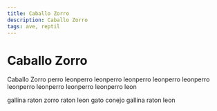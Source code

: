 ```yaml
---
title: Caballo Zorro
description: Caballo Zorro
tags: ave, reptil
---
```


# Caballo Zorro

Caballo Zorro perro leonperro leonperro leonperro leonperro leonperro leonperro leonperro leonperro leonperro leon

gallina raton zorro raton leon gato conejo gallina raton leon